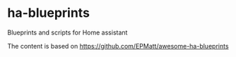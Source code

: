 # ha-blueprints
Blueprints and scripts for Home assistant

The content is based on https://github.com/EPMatt/awesome-ha-blueprints